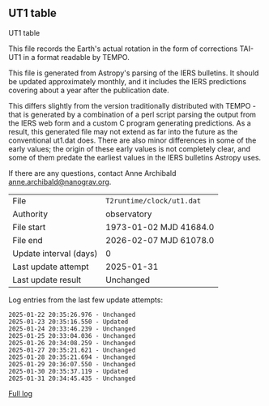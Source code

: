 
## UT1 table

UT1 table

This file records the Earth's actual rotation in the form of
corrections TAI-UT1 in a format readable by TEMPO.

This file is generated from Astropy's parsing of the IERS
bulletins. It should be updated approximately monthly, and it
includes the IERS predictions covering about a year after the
publication date.

This differs slightly from the version traditionally distributed
with TEMPO - that is generated by a combination of a perl script
parsing the output from the IERS web form and a custom C program
generating predictions. As a result, this generated file may not
extend as far into the future as the conventional ut1.dat does.
There are also minor differences in some of the early values; the
origin of these early values is not completely clear, and some of
them predate the earliest values in the IERS bulletins Astropy uses.

If there are any questions, contact Anne Archibald
<anne.archibald@nanograv.org>.

|     |     |
|:--- |:--- |
| File | `T2runtime/clock/ut1.dat` |
| Authority | observatory |
| File start | 1973-01-02 MJD 41684.0 |
| File end | 2026-02-07 MJD 61078.0 |
| Update interval (days) | 0 |
| Last update attempt | 2025-01-31 |
| Last update result | Unchanged |

Log entries from the last few update attempts:
```
2025-01-22 20:35:26.976 - Unchanged
2025-01-23 20:35:16.550 - Updated
2025-01-24 20:33:46.239 - Unchanged
2025-01-25 20:33:04.036 - Unchanged
2025-01-26 20:34:08.259 - Unchanged
2025-01-27 20:35:21.621 - Unchanged
2025-01-28 20:35:21.694 - Unchanged
2025-01-29 20:36:07.550 - Unchanged
2025-01-30 20:35:37.119 - Updated
2025-01-31 20:34:45.435 - Unchanged
```
[Full log](https://raw.githubusercontent.com/ipta/pulsar-clock-corrections/main/log/T2runtime/clock/ut1.dat.log)
